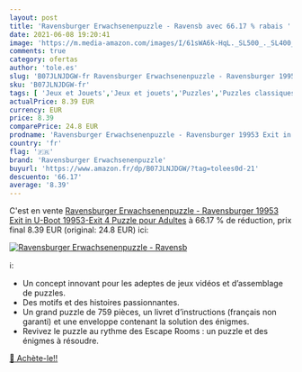 ```yaml
---
layout: post
title: 'Ravensburger Erwachsenenpuzzle - Ravensb avec 66.17 % rabais '
date: 2021-06-08 19:20:41
image: 'https://m.media-amazon.com/images/I/61sWA6k-HqL._SL500_._SL400_.jpg'
comments: true
category: ofertas
author: 'tole.es'
slug: 'B07JLNJDGW-fr Ravensburger Erwachsenenpuzzle - Ravensburger 19953 Exit...'
sku: 'B07JLNJDGW-fr'
tags: [ 'Jeux et Jouets','Jeux et jouets','Puzzles','Puzzles classiques','ravensburger erwachsenenpuzzle', ]
actualPrice: 8.39 EUR
currency: EUR
price: 8.39
comparePrice: 24.8 EUR
prodname: 'Ravensburger Erwachsenenpuzzle - Ravensburger 19953 Exit in U-Boot 19953-Exit 4 Puzzle pour Adultes'
country: 'fr'
flag: '🇫🇷'
brand: 'Ravensburger Erwachsenenpuzzle'
buyurl: 'https://www.amazon.fr/dp/B07JLNJDGW/?tag=tolees0d-21'
descuento: '66.17'
average: '8.39'
---
```


C'est en vente [Ravensburger Erwachsenenpuzzle - Ravensburger 19953 Exit in U-Boot 19953-Exit 4 Puzzle pour Adultes](https://www.amazon.fr/dp/B07JLNJDGW/?tag=tolees0d-21)  à  66.17 % de réduction, prix final  8.39 EUR (original: 24.8 EUR) ici:

[![Ravensburger Erwachsenenpuzzle - Ravensb](https://m.media-amazon.com/images/I/61sWA6k-HqL._SL500_._SL400_.jpg)](https://www.amazon.fr/dp/B07JLNJDGW/?tag=tolees0d-21)

ℹ️:

- Un concept innovant pour les adeptes de jeux vidéos et d’assemblage de puzzles.
- Des motifs et des histoires passionnantes.
- Un grand puzzle de 759 pièces, un livret d’instructions (français non garanti) et une enveloppe contenant la solution des énigmes.
- Revivez le puzzle au rythme des Escape Rooms : un puzzle et des énigmes à résoudre.

[🛒 Achète-le!!](https://www.amazon.fr/dp/B07JLNJDGW/?tag=tolees0d-21)
